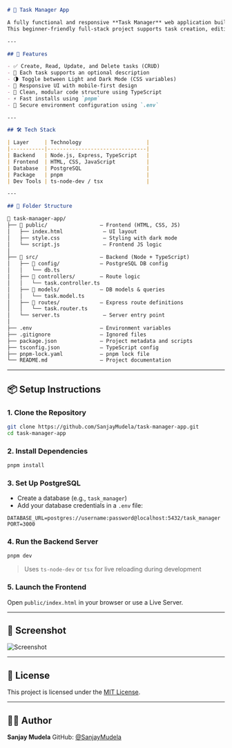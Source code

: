
```markdown
# 📝 Task Manager App

A fully functional and responsive **Task Manager** web application built with a **TypeScript-based Node.js backend**, **PostgreSQL database**, and a clean **vanilla JavaScript frontend**.  
This beginner-friendly full-stack project supports task creation, editing, deletion, and dark mode — all implemented with best practices and modern tooling.

---

## 🚀 Features

- ✅ Create, Read, Update, and Delete tasks (CRUD)
- 📝 Each task supports an optional description
- 🌗 Toggle between Light and Dark Mode (CSS variables)
- 📱 Responsive UI with mobile-first design
- 🧩 Clean, modular code structure using TypeScript
- ⚡ Fast installs using `pnpm`
- 🔐 Secure environment configuration using `.env`

---

## 🛠️ Tech Stack

| Layer     | Technology                     |
|-----------|--------------------------------|
| Backend   | Node.js, Express, TypeScript   |
| Frontend  | HTML, CSS, JavaScript          |
| Database  | PostgreSQL                     |
| Package   | pnpm                           |
| Dev Tools | ts-node-dev / tsx              |

---

## 📂 Folder Structure

📁 task-manager-app/
├── 📂 public/                 — Frontend (HTML, CSS, JS)
│   ├── index.html             — UI layout
│   ├── style.css              — Styling with dark mode
│   └── script.js              — Frontend JS logic
│
├── 📂 src/                    — Backend (Node + TypeScript)
│   ├── 📂 config/             — PostgreSQL DB config
│   │   └── db.ts
│   ├── 📂 controllers/        — Route logic
│   │   └── task.controller.ts
│   ├── 📂 models/             — DB models & queries
│   │   └── task.model.ts
│   ├── 📂 routes/             — Express route definitions
│   │   └── task.router.ts
│   └── server.ts              — Server entry point
│
├── .env                      — Environment variables
├── .gitignore                — Ignored files
├── package.json              — Project metadata and scripts
├── tsconfig.json             — TypeScript config
├── pnpm-lock.yaml            — pnpm lock file
└── README.md                 — Project documentation


````

---

## 📦 Setup Instructions

### 1. Clone the Repository

```bash
git clone https://github.com/SanjayMudela/task-manager-app.git
cd task-manager-app
````

### 2. Install Dependencies

```bash
pnpm install
```

### 3. Set Up PostgreSQL

* Create a database (e.g., `task_manager`)
* Add your database credentials in a `.env` file:

```env
DATABASE_URL=postgres://username:password@localhost:5432/task_manager
PORT=3000
```

### 4. Run the Backend Server

```bash
pnpm dev
```

> Uses `ts-node-dev` or `tsx` for live reloading during development

### 5. Launch the Frontend

Open `public/index.html` in your browser or use a Live Server.

---

## 📸 Screenshot

![Screenshot](./066c888f-aafd-41a4-9544-02986cfa6fdc.png)

---

## 📜 License

This project is licensed under the [MIT License](https://choosealicense.com/licenses/mit/).

---

## 👨‍💻 Author

**Sanjay Mudela**
GitHub: [@SanjayMudela](https://github.com/SanjayMudela)

````

